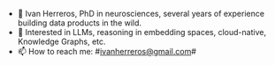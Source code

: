 - 👋 Ivan Herreros, PhD in neurosciences, several years of experience building data products in the wild.
- 👀 Interested in LLMs, reasoning in embedding spaces, cloud-native, Knowledge Graphs, etc.
- 📫 How to reach me: #ivanherreros@gmail.com#

<!---
HerrIvan/HerrIvan is a ✨ special ✨ repository because its `README.md` (this file) appears on your GitHub profile.
You can click the Preview link to take a look at your changes.
--->
